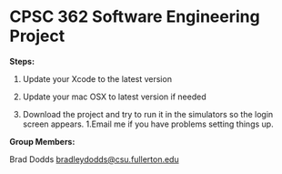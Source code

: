 # CPSC 362 Software Engineering Project

**Steps:**

1. Update your Xcode to the latest version

1. Update your mac OSX to latest version if needed
1. Download the project and try to run it in the simulators so the login screen appears.
1.Email me if you have problems setting things up.

**Group Members:**

Brad Dodds bradleydodds@csu.fullerton.edu
